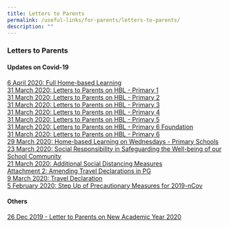 ```yaml
---
title: Letters to Parents
permalink: /useful-links/for-parents/letters-to-parents/
description: ""
---
```

### **Letters to Parents**
#### **Updates on Covid-19**
[6 April 2020: Full Home-based Learning](/files/ltp1.pdf)<br>
[31 March 2020: Letters to Parents on HBL - Primary 1](/files/ltp2.pdf)<br>
[31 March 2020: Letters to Parents on HBL - Primary 2](/files/ltp3.pdf)<br>
[31 March 2020: Letters to Parents on HBL - Primary 3](/files/ltp4.pdf)<br>
[31 March 2020: Letters to Parents on HBL - Primary 4](/files/ltp5.pdf)<br>
[31 March 2020: Letters to Parents on HBL - Primary 5](/files/ltp6.pdf)<br>
[31 March 2020: Letters to Parents on HBL - Primary 6 Foundation](/files/ltp7.pdf)<br>
[31 March 2020: Letters to Parents on HBL - Primary 6](/files/ltp8.pdf)<br>
[29 March 2020: Home-based Learning on Wednesdays - Primary Schools](/files/ltp9.pdf)<br>
[23 March 2020: Social Responsibility in Safeguarding the Well-being of our School Community](/files/ltp10.pdf)<br>
[21 March 2020: Additional Social Distancing Measures](/files/ltp11.pdf)<br>
[Attachment 2: Amending Travel Declarations in PG](/files/ltp12.pdf)<br>
[9 March 2020: Travel Declaration](/files/ltp13.pdf)<br>
[5 February 2020: Step Up of Precautionary Measures for 2019-nCov](/files/ltp14.pdf)

#### **Others**

[26 Dec 2019 - Letter to Parents on New Academic Year 2020](/files/ltp15.pdf)